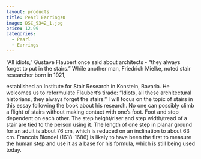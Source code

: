 ```yaml
---
layout: products
title: Pearl Earrings0
image: DSC_9342_1.jpg
price: 12.99
categories:   
  - Pearl
  - Earrings
---
```



“All idiots,” Gustave Flaubert once said about architects - “they always forget to put in the stairs.” While another man, Friedrich Mielke, noted stair researcher born in 1921,

 established an Institute for Stair Research in Konstein, Bavaria. He welcomes us to reformulate Flaubert’s tirade: “Idiots, all these architectural historians, they always forget the stairs.” I will focus on the topic of stairs in this essay following the book about his research.
No one can possibly climb a flight of stairs without making contact with one’s foot. Foot and step dependent on each other. The step height/riser and step width/tread of a stair are tied to the person using it. The length of one step in planar ground for an adult is about 76 cm, which is reduced on an inclination to about 63 cm. Francois Blondel (1618-1686) is likely to have been the first to measure the human step and use it as a base for his formula, which is still being used today.
